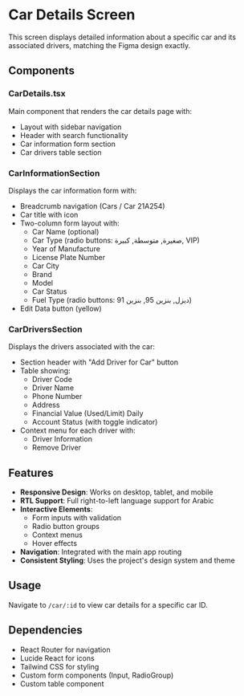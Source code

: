 # Car Details Screen

This screen displays detailed information about a specific car and its associated drivers, matching the Figma design exactly.

## Components

### CarDetails.tsx
Main component that renders the car details page with:
- Layout with sidebar navigation
- Header with search functionality
- Car information form section
- Car drivers table section

### CarInformationSection
Displays the car information form with:
- Breadcrumb navigation (Cars / Car 21A254)
- Car title with icon
- Two-column form layout with:
  - Car Name (optional)
  - Car Type (radio buttons: صغيرة, متوسطة, كبيرة, VIP)
  - Year of Manufacture
  - License Plate Number
  - Car City
  - Brand
  - Model
  - Car Status
  - Fuel Type (radio buttons: ديزل, بنزين 95, بنزين 91)
- Edit Data button (yellow)

### CarDriversSection
Displays the drivers associated with the car:
- Section header with "Add Driver for Car" button
- Table showing:
  - Driver Code
  - Driver Name
  - Phone Number
  - Address
  - Financial Value (Used/Limit) Daily
  - Account Status (with toggle indicator)
- Context menu for each driver with:
  - Driver Information
  - Remove Driver

## Features

- **Responsive Design**: Works on desktop, tablet, and mobile
- **RTL Support**: Full right-to-left language support for Arabic
- **Interactive Elements**: 
  - Form inputs with validation
  - Radio button groups
  - Context menus
  - Hover effects
- **Navigation**: Integrated with the main app routing
- **Consistent Styling**: Uses the project's design system and theme

## Usage

Navigate to `/car/:id` to view car details for a specific car ID.

## Dependencies

- React Router for navigation
- Lucide React for icons
- Tailwind CSS for styling
- Custom form components (Input, RadioGroup)
- Custom table component
